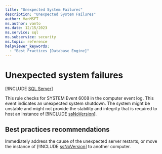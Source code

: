 ```yaml
---
title: "Unexpected System Failures"
description: "Unexpected System Failures"
author: VanMSFT
ms.author: vanto
ms.date: 12/15/2023
ms.service: sql
ms.subservice: security
ms.topic: reference
helpviewer_keywords:
  - "Best Practices [Database Engine]"
---
```

# Unexpected system failures

[!INCLUDE [SQL Server](../../includes/applies-to-version/sqlserver.md)]

This rule checks for SYSTEM Event 6008 in the computer event log. This event indicates an unexpected system shutdown. The system might be unstable and might not provide the stability and integrity that is required to host an instance of [!INCLUDE [ssNoVersion](../../includes/ssnoversion-md.md)].

## Best practices recommendations

Immediately address the cause of the unexpected server restarts, or move the instance of [!INCLUDE [ssNoVersion](../../includes/ssnoversion-md.md)] to another computer.
